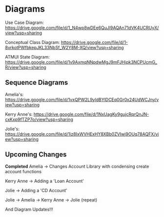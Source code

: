 # Diagrams

Use Case Diagram: https://drive.google.com/file/d/1_N4wp8wDEe6QuJl9AQAn71dVK4UCRUyX/view?usp=sharing

Conceptual Class Diagram: https://drive.google.com/file/d/1-8vrkotPWfbkepJKL33NbSf_W2Y8M-XQ/view?usp=sharing

ATMUI State Diagram: https://drive.google.com/file/d/1v9AxmqNNpdwMgJ9mFJHipk3NCPUcmG_R/view?usp=sharing

## Sequence Diagrams
Amelia's: https://drive.google.com/file/d/1vxQPW2L9yldBYlDCEq0Gr0x24UdWCJny/view?usp=sharing

Kerry Anne's: https://drive.google.com/file/d/1NxUagKy9gujcRqrQnJN-cxKxp9fTZP7o/view?usp=sharing

Jolie's: https://drive.google.com/file/d/1iz8IxWVHExHY8XBb0ZVIwj9OUq78AQFX/view?usp=sharing

## Upcoming Changes
**Completed** Amelia -> Changes Account Library with condensing create account functions

Kerry Anne -> Adding a 'Loan Account' 

Jolie -> Adding a 'CD Account'

Jolie -> Amelia -> Kerry Anne -> Jolie (repeat)

And Diagram Updates!!!
